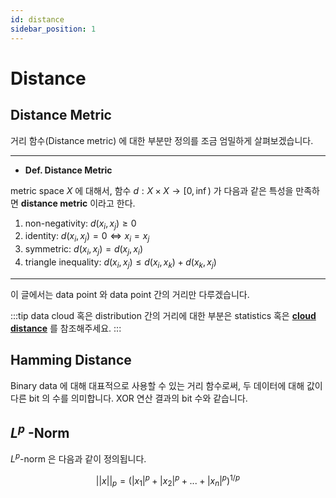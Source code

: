 ```yaml
---
id: distance
sidebar_position: 1
---
```


# Distance

## Distance Metric

거리 함수(Distance metric) 에 대한 부분만 정의를 조금 엄밀하게 살펴보겠습니다.

---
- **Def. Distance Metric**

metric space $X$ 에 대해서, 함수 $d: X \times X \rightarrow [0, \inf)$ 가 다음과 같은 특성을 만족하면 **distance metric** 이라고 한다.

1. non-negativity: $d(x_i, x_j) \geq 0$
2. identity: $d(x_i, x_j) = 0 \Longleftrightarrow x_i=x_j$
3. symmetric: $d(x_i, x_j) = d(x_j, x_i)$
4. triangle inequality: $d(x_i, x_j) \leq d(x_i, x_k) + d(x_k, x_j)$

---

이 글에서는 data point 와 data point 간의 거리만 다루겠습니다.

:::tip
data cloud 혹은 distribution 간의 거리에 대한 부분은 statistics 혹은 **[cloud distance](/docs/concepts/mlconcept/data/cloud%20distance.md)** 를 참조해주세요.
:::

## Hamming Distance

 Binary data 에 대해 대표적으로 사용할 수 있는 거리 함수로써, 두 데이터에 대해 값이 다른 bit 의 수를 의미합니다. XOR 연산 결과의 bit 수와 같습니다.

## $L^p$ -Norm

$L^p$-norm 은 다음과 같이 정의됩니다.

$$
||x||_p = \left( |x_1|^p + |x_2|^p + ... + |x_n|^p \right) ^ {1/p}
$$

